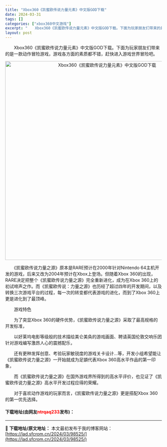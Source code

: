 ```yaml
---
title: "Xbox360《凯蜜欧传说力量元素》中文版GOD下载"
date: 2024-03-31
tags: []
categories: ["xbox360中文游戏"]
excerpt: "　　Xbox360《凯蜜欧传说力量元素》中文版GOD下载。下面为玩家朋友们带来的是一款动作冒险游戏，游戏各方面的素质都不错，赶快进入游戏世界冒险吧。 　　《凯蜜欧传说力量之源》原本是RARE预计在2000年针对Nintendo 64主机开发的游戏，后来又改为2004年预计在Xbox上登场。但随着Xb&hellip;"
layout: post
---
```


 <p>　　Xbox360《凯蜜欧传说力量元素》中文版GOD下载。下面为玩家朋友们带来的是一款动作冒险游戏，游戏各方面的素质都不错，赶快进入游戏世界冒险吧。</p> <p align="center"><img align="" border="0" src="https://lad.sfcrom.cn/wp-content/uploads/2024/03/20240330_660841365d493.jpg" width="640" alt="Xbox360《凯蜜欧传说力量元素》中文版GOD下载" /></p> <p>　　《凯蜜欧传说力量之源》原本是RARE预计在2000年针对Nintendo 64主机开发的游戏，后来又改为2004年预计在Xbox上登场。但随着Xbox 360的出现，RARE决定把整个《凯蜜欧传说力量之源》完全重新进化，成为在Xbox 360上的初试啼声之作。而《凯蜜欧传说：力量之源》也历经了超过四年的开发期间，以及转换三次游戏平台的过程，每一次的转变都代表游戏的进化，而到了Xbox 360上更是进化到了最顶峰。</p> <p>　　游戏特色</p> <p>　　为了突显Xbox 360的硬件优势，《凯蜜欧传说力量之源》采取了最高规格的开发标准，</p> <p>　　以好莱坞电影等级般的技术描绘美仑美奂的游戏画面、聘请英国伦敦交响乐团针对游戏编写激昂人心的震撼配乐，</p> <p>　　还有更种发挥创意、考验玩家敏锐度的游戏关卡设计&hellip;等，开发小组希望能让《凯蜜欧传说力量之源》一开始就成为足顗代表Xbox 360高水平作品的第一印象，</p> <p>　　而《凯蜜欧传说力量之源》在国外游戏界所得到的高水平评价，也见证了《凯蜜欧传说力量之源》高水平开发过程应得的荣耀。</p> <p>　　对于喜欢动作游戏的玩家而言，《凯蜜欧传说力量之源》更是搭配Xbox 360的第一优先选择。</p> <p><h4>下载地址(由网友<font color="red">ntrqaq233</font>发布)：</h4></p> 

---
📖 **下载地址/原文地址：** 本文最初发布于我的博客网站：[https://lad.sfcrom.cn/2024/03/98525/](https://lad.sfcrom.cn/2024/03/98525/)
